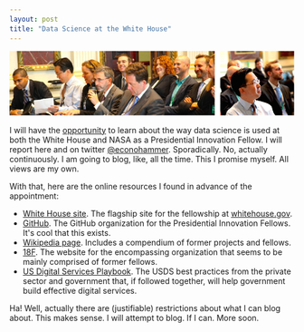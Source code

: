 ```yaml
---
layout: post
title: "Data Science at the White House"
---
```


<div align="center">
    <a href="http://www.whitehouse.gov/innovationfellows">
        <img src="/images/wh.png" alt="color photo ftl" />
    </a>
</div>

I will have the [opportunity](http://www.whitehouse.gov/blog) to learn about
the way data science is used at both the White House and NASA as a
Presidential Innovation Fellow.  I will report here and on twitter
[@econohammer](https://twitter.com/econohammer). Sporadically.  No, actually
continuously.  I am going to blog, like, all the time.  This I promise myself.
All views are my own.

With that, here are the online resources I found in advance of the
appointment:

- [White House site](http://www.whitehouse.gov/innovationfellows). The
  flagship site for the fellowship at
  [whitehouse.gov](http://www.whitehouse.gov).
- [GitHub](https://github.com/presidential-innovation-fellows). The GitHub
  organization for the Presidential Innovation Fellows.  It's cool that this
  exists.
- [Wikipedia page](http://en.wikipedia.org/wiki/Presidential_Innovation_Fellows).
  Includes a compendium of former projects and fellows.
- [18F](https://18f.gsa.gov). The website for the encompassing organization
  that seems to be mainly comprised of former fellows.
- [US Digital Services Playbook](https://playbook.cio.gov/). The USDS best
  practices from the private sector and government that, if followed together,
  will help government build effective digital services.
  
Ha! Well, actually there are (justifiable) restrictions about what I can blog
about.  This makes sense.  I will attempt to blog.  If I can.  More soon.
